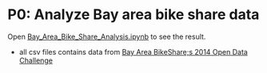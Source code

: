 # P0: Analyze Bay area bike share data
Open [Bay_Area_Bike_Share_Analysis.ipynb](https://github.com/ilho-tiger/data-analytics-udacity/blob/master/p0/Bay_Area_Bike_Share_Analysis.ipynb) to see the result. 

- all csv files contains data from [Bay Area BikeShare;s 2014 Open Data Challenge](http://www.bayareabikeshare.com/datachallenge-2014)